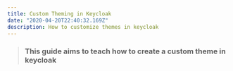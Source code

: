 ```yaml
---
title: Custom Theming in Keycloak
date: "2020-04-20T22:40:32.169Z"
description: How to customize themes in keycloak
---
```


> ### This guide aims to teach how to create a custom theme in keycloak
